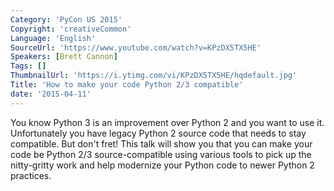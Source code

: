 ```yaml
---
Category: 'PyCon US 2015'
Copyright: 'creativeCommon'
Language: 'English'
SourceUrl: 'https://www.youtube.com/watch?v=KPzDX5TX5HE'
Speakers: [Brett Cannon]
Tags: []
ThumbnailUrl: 'https://i.ytimg.com/vi/KPzDX5TX5HE/hqdefault.jpg'
Title: 'How to make your code Python 2/3 compatible'
date: '2015-04-11'
---
```

You know Python 3 is an improvement over Python 2 and you want to use it. Unfortunately you have legacy Python 2 source code that needs to stay compatible. But don't fret! This talk will show you that you can make your code be Python 2/3 source-compatible using various tools to pick up the nitty-gritty work and help modernize your Python code to newer Python 2 practices.
